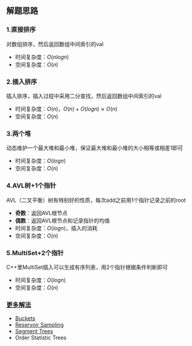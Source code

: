 ## 解题思路
### 1.直接排序
对数组排序，然后返回数组中间索引的val
+ 时间复杂度：$O(nlogn)$
+ 空间复杂度：$O(n)$

### 2.插入排序
插入排序，插入过程中采用二分查找，然后返回数组中间索引的val
+ 时间复杂度：$O(n)$，$O(n)+O(logn) \approx O(n)$
+ 空间复杂度：$O(n)$

### 3.两个堆
动态维护一个最大堆和最小堆，保证最大堆和最小堆的大小相等或相差1即可
+ 时间复杂度：$O(logn)$
+ 空间复杂度：$O(n)$

### 4.AVL树+1个指针
AVL（二叉平衡）树有特别好的性质，每次add之前用1个指针记录之前的root
+ **奇数**：返回AVL根节点
+ **偶数**：返回AVL根节点和记录指针的均值
+ 时间复杂度：$O(logn)$，插入的消耗
+ 空间复杂度：$O(n)$

### 5.MultiSet+2个指针
C++里MultiSet插入可以生成有序列表，用2个指针根据条件判断即可
+ 时间复杂度：$O(logn)$
+ 空间复杂度：$O(n)$

### [更多解法](https://leetcode.com/problems/find-median-from-data-stream/solution/)
+ [Buckets](https://leetcode.com/problems/find-median-from-data-stream/discuss/74057/Tired-of-TWO-HEAPSET-solutions-See-this-segment-dividing-solution-(c%2B%2B))
+ [Reservoir Sampling](http://stackoverflow.com/a/10693752/2844164)
+ [Segment Trees](https://leetcode.com/articles/a-recursive-approach-to-segment-trees-range-sum-queries-lazy-propagation/)
+ Order Statistic Trees
